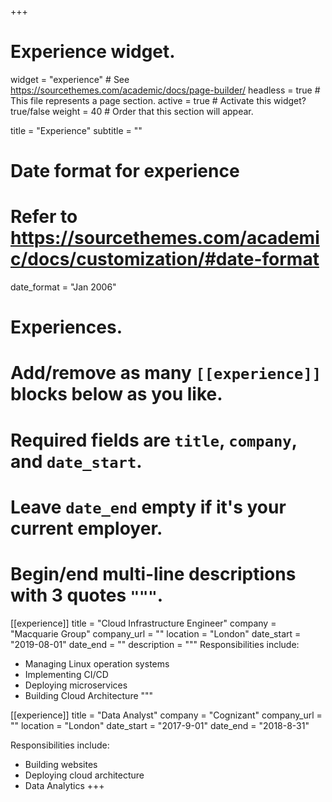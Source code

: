 +++
# Experience widget.
widget = "experience"  # See https://sourcethemes.com/academic/docs/page-builder/
headless = true  # This file represents a page section.
active = true  # Activate this widget? true/false
weight = 40  # Order that this section will appear.

title = "Experience"
subtitle = ""

# Date format for experience
#   Refer to https://sourcethemes.com/academic/docs/customization/#date-format
date_format = "Jan 2006"

# Experiences.
#   Add/remove as many `[[experience]]` blocks below as you like.
#   Required fields are `title`, `company`, and `date_start`.
#   Leave `date_end` empty if it's your current employer.
#   Begin/end multi-line descriptions with 3 quotes `"""`.
[[experience]]
  title = "Cloud Infrastructure Engineer"
  company = "Macquarie Group"
  company_url = ""
  location = "London"
  date_start = "2019-08-01"
  date_end = ""
  description = """
  Responsibilities include:
  
  * Managing Linux operation systems
  * Implementing CI/CD
  * Deploying microservices
  * Building Cloud Architecture
  """

[[experience]]
  title = "Data Analyst"
  company = "Cognizant"
  company_url = ""
  location = "London"
  date_start = "2017-9-01"
  date_end = "2018-8-31"

  Responsibilities include:

  * Building websites
  * Deploying cloud architecture
  * Data Analytics
+++
